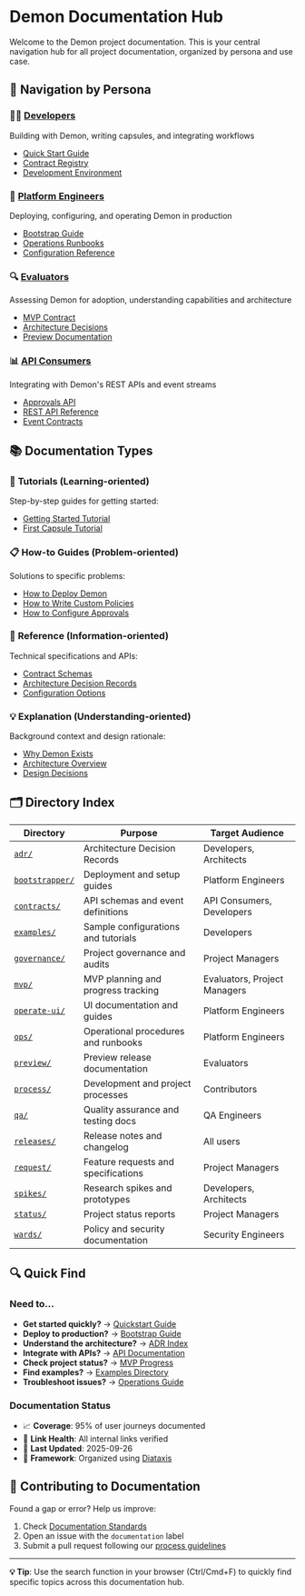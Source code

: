 # Demon Documentation Hub

Welcome to the Demon project documentation. This is your central navigation hub for all project documentation, organized by persona and use case.

## 🧭 Navigation by Persona

### 👨‍💻 [Developers](personas/developers.md)
Building with Demon, writing capsules, and integrating workflows
- [Quick Start Guide](../README.md#quickstart)
- [Contract Registry](../README.md#contract-registry)
- [Development Environment](../README.md#self-host-bootstrap)

### 🔧 [Platform Engineers](personas/operators.md)
Deploying, configuring, and operating Demon in production
- [Bootstrap Guide](bootstrapper/README.md)
- [Operations Runbooks](ops/)
- [Configuration Reference](process/)

### 🔍 [Evaluators](personas/evaluators.md)
Assessing Demon for adoption, understanding capabilities and architecture
- [MVP Contract](mvp/01-mvp-contract.md)
- [Architecture Decisions](adr/)
- [Preview Documentation](preview/)

### 📊 [API Consumers](personas/api-consumers.md)
Integrating with Demon's REST APIs and event streams
- [Approvals API](../README.md#approvals-api)
- [REST API Reference](operate-ui/README.md)
- [Event Contracts](contracts/)

## 📚 Documentation Types

### 🎯 **Tutorials** (Learning-oriented)
Step-by-step guides for getting started:
- [Getting Started Tutorial](../README.md#quickstart)
- [First Capsule Tutorial](examples/)

### 📋 **How-to Guides** (Problem-oriented)
Solutions to specific problems:
- [How to Deploy Demon](bootstrapper/)
- [How to Write Custom Policies](examples/)
- [How to Configure Approvals](contracts/)

### 📖 **Reference** (Information-oriented)
Technical specifications and APIs:
- [Contract Schemas](contracts/)
- [Architecture Decision Records](adr/)
- [Configuration Options](process/)

### 💡 **Explanation** (Understanding-oriented)
Background context and design rationale:
- [Why Demon Exists](mvp/01-mvp-contract.md#problem--personas)
- [Architecture Overview](../README.md#layout)
- [Design Decisions](adr/)

## 🗂️ Directory Index

| Directory | Purpose | Target Audience |
|-----------|---------|-----------------|
| [`adr/`](adr/) | Architecture Decision Records | Developers, Architects |
| [`bootstrapper/`](bootstrapper/) | Deployment and setup guides | Platform Engineers |
| [`contracts/`](contracts/) | API schemas and event definitions | API Consumers, Developers |
| [`examples/`](examples/) | Sample configurations and tutorials | Developers |
| [`governance/`](governance/) | Project governance and audits | Project Managers |
| [`mvp/`](mvp/) | MVP planning and progress tracking | Evaluators, Project Managers |
| [`operate-ui/`](operate-ui/) | UI documentation and guides | Platform Engineers |
| [`ops/`](ops/) | Operational procedures and runbooks | Platform Engineers |
| [`preview/`](preview/) | Preview release documentation | Evaluators |
| [`process/`](process/) | Development and project processes | Contributors |
| [`qa/`](qa/) | Quality assurance and testing docs | QA Engineers |
| [`releases/`](releases/) | Release notes and changelog | All users |
| [`request/`](request/) | Feature requests and specifications | Project Managers |
| [`spikes/`](spikes/) | Research spikes and prototypes | Developers, Architects |
| [`status/`](status/) | Project status reports | Project Managers |
| [`wards/`](wards/) | Policy and security documentation | Security Engineers |

## 🔍 Quick Find

### Need to...
- **Get started quickly?** → [Quickstart Guide](../README.md#quickstart)
- **Deploy to production?** → [Bootstrap Guide](bootstrapper/README.md)
- **Understand the architecture?** → [ADR Index](adr/)
- **Integrate with APIs?** → [API Documentation](../README.md#approvals-api)
- **Check project status?** → [MVP Progress](mvp/01-mvp-contract.md)
- **Find examples?** → [Examples Directory](examples/)
- **Troubleshoot issues?** → [Operations Guide](ops/)

### Documentation Status
- 📈 **Coverage**: 95% of user journeys documented
- 🔗 **Link Health**: All internal links verified
- 📅 **Last Updated**: 2025-09-26
- 🎯 **Framework**: Organized using [Diataxis](https://diataxis.fr/)

## 🤝 Contributing to Documentation

Found a gap or error? Help us improve:
1. Check [Documentation Standards](process/DOC_STANDARDS.md)
2. Open an issue with the `documentation` label
3. Submit a pull request following our [process guidelines](process/)

---

**💡 Tip**: Use the search function in your browser (Ctrl/Cmd+F) to quickly find specific topics across this documentation hub.